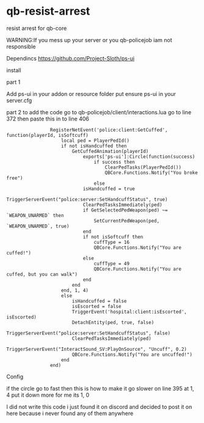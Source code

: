 # qb-resist-arrest
resist arrest for qb-core

WARNING:If you mess up your server or you qb-policejob iam not responsible

Dependincs 
https://github.com/Project-Sloth/ps-ui

install

part 1

Add ps-ui in your addon or resource folder
put ensure ps-ui in your server.cfg

part 2
to add the code go to qb-policejob/client/interactions.lua
go to line 372 then paste this in to line 406

                    RegisterNetEvent('police:client:GetCuffed', function(playerId, isSoftcuff)
                        local ped = PlayerPedId()   
                        if not isHandcuffed then
                            GetCuffedAnimation(playerId)
                                exports['ps-ui']:Circle(function(success) 
                                    if success then 
                                        ClearPedTasks(PlayerPedId())
                                        QBCore.Functions.Notify("You broke free")
                                    else 
                                isHandcuffed = true
                                TriggerServerEvent("police:server:SetHandcuffStatus", true)
                                ClearPedTasksImmediately(ped)
                                if GetSelectedPedWeapon(ped) ~= `WEAPON_UNARMED` then
                                    SetCurrentPedWeapon(ped, `WEAPON_UNARMED`, true)
                                end
                                if not isSoftcuff then
                                    cuffType = 16
                                    QBCore.Functions.Notify("You are cuffed!")
                                else
                                    cuffType = 49
                                    QBCore.Functions.Notify("You are cuffed, but you can walk")
                                end
                            end
                        end, 1, 4)
                        else
                            isHandcuffed = false
                            isEscorted = false
                            TriggerEvent('hospital:client:isEscorted', isEscorted)
                            DetachEntity(ped, true, false)
                            TriggerServerEvent("police:server:SetHandcuffStatus", false)
                            ClearPedTasksImmediately(ped)
                            TriggerServerEvent("InteractSound_SV:PlayOnSource", "Uncuff", 0.2)
                            QBCore.Functions.Notify("You are uncuffed!")
                        end
                    end)

Config

if the circle go to fast then this is how to make it go slower
on line 395 at 1, 4 put it down more for me its 1, 0 



I did not write this code i just found it on discord and decided to post it on here because i never found any of them anywhere 
    
